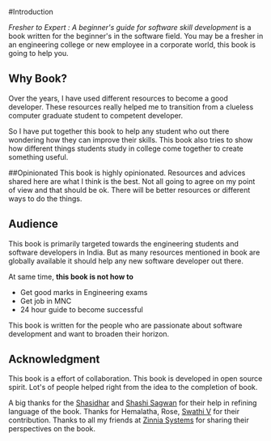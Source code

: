 
#Introduction

*Fresher to Expert : A beginner's guide for software skill development* is a book written for the beginner's in the software field. You may be a fresher in an engineering college or new employee in a corporate world, this book is going to help you.

## Why Book?

Over the years, I have used different resources to become a good developer. These resources really helped me to transition from a clueless computer graduate student to competent developer.

So I have put together this book to help any student who out there wondering how they can improve their skills. This book also tries to show how different things students study in college come together to create something useful.

##Opinionated
This book is highly opinionated. Resources and advices shared here are what I think is the best. Not all going to agree on my point of view and that should be ok. There will be better resources or different ways to do the things.


## Audience

This book is primarily targeted towards the engineering students and software developers in India. But as many resources mentioned in book are globally available it should help any new software developer out there.

At same time,
**this book is not how to**

 * Get good marks in Engineering exams
 * Get job in MNC
 * 24 hour guide to become successful

This book is written for the people who are passionate about software development and want to broaden their horizon.

## Acknowledgment
This book is a effort of collaboration. This book is developed in open source spirit. Lot's of people helped right from the idea to the completion of book.

A big thanks for the [Shasidhar](https://github.com/Shasidhar) and [Shashi Sagwan](https://github.com/Shashi-Sagwan) for their help in refining language of the book. Thanks for Hemalatha, Rose, [Swathi V](https://github.com/SwathiMystery) for their contribution. Thanks to all my friends at [Zinnia Systems](http://zinniasystems.com/) for sharing their perspectives on the book.
